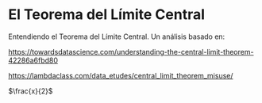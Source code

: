 # El Teorema del Límite Central

Entendiendo el Teorema del Límite Central. Un análisis basado en:

https://towardsdatascience.com/understanding-the-central-limit-theorem-42286a6fbd80

https://lambdaclass.com/data_etudes/central_limit_theorem_misuse/

$\frac{x}{2}$
